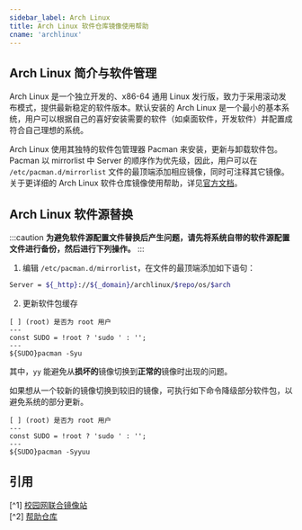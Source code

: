 ```yaml
---
sidebar_label: Arch Linux
title: Arch Linux 软件仓库镜像使用帮助
cname: 'archlinux'
---
```


## Arch Linux 简介与软件管理

Arch Linux 是一个独立开发的、x86-64 通用 Linux 发行版，致力于采用滚动发布模式，提供最新稳定的软件版本。默认安装的 Arch Linux 是一个最小的基本系统，用户可以根据自己的喜好安装需要的软件（如桌面软件，开发软件）并配置成符合自己理想的系统。

Arch Linux 使用其独特的软件包管理器 Pacman 来安装，更新与卸载软件包。Pacman 以 mirrorlist 中 Server 的顺序作为优先级，因此，用户可以在 `/etc/pacman.d/mirrorlist` 文件的最顶端添加相应镜像，同时可注释其它镜像。关于更详细的 Arch Linux 软件仓库镜像使用帮助，详见[官方文档](https://wiki.archlinuxcn.org/wiki/%E9%95%9C%E5%83%8F%E6%BA%90)。

## Arch Linux 软件源替换

:::caution
**为避免软件源配置文件替换后产生问题，请先将系统自带的软件源配置文件进行备份，然后进行下列操作。**
:::

1. 编辑 `/etc/pacman.d/mirrorlist`，在文件的最顶端添加如下语句：

```bash varcode
Server = ${_http}://${_domain}/archlinux/$repo/os/$arch
```

2. 更新软件包缓存

```shell varcode
[ ] (root) 是否为 root 用户
---
const SUDO = !root ? 'sudo ' : '';
---
${SUDO}pacman -Syu
```

其中，`yy` 能避免从**损坏的**镜像切换到**正常的**镜像时出现的问题。

如果想从一个较新的镜像切换到较旧的镜像，可执行如下命令降级部分软件包，以避免系统的部分更新。

```shell varcode
[ ] (root) 是否为 root 用户
---
const SUDO = !root ? 'sudo ' : '';
---
${SUDO}pacman -Syyuu
```

## 引用

[^1] [校园网联合镜像站](https://mirrors.cernet.edu.cn/about)  
[^2] [帮助仓库](https://github.com/mirrorz-org/mirrorz-help)  
